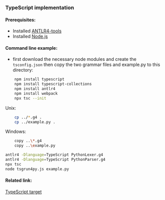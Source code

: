 ### TypeScript implementation

#### Prerequisites:
- Installed [ANTLR4-tools](https://github.com/antlr/antlr4/blob/master/doc/getting-started.md#getting-started-the-easy-way-using-antlr4-tools)
- Installed [Node.js](https://nodejs.org/en/download/package-manager)
 

#### Command line example:
- first download the necessary node modules and create the ```tsconfig.json``` then copy the two grammar files and example.py to this directory:
```bash
    npm install typescript
    npm install typescript-collections
    npm install antlr4
    npm install webpack
    npx tsc --init
```

Unix:
```bash
    cp ../*.g4 .
    cp ../example.py .
```

Windows:
```bash
    copy ..\*.g4
    copy ..\example.py
```

```bash
antlr4 -Dlanguage=TypeScript PythonLexer.g4
antlr4 -Dlanguage=TypeScript PythonParser.g4
npx tsc
node tsgrun4py.js example.py
```


#### Related link:
[TypeScript target](https://github.com/antlr/antlr4/blob/dev/doc/typescript-target.md)
